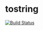 # tostring

[![Build Status](https://travis-ci.org/silkapp/tostring.svg?branch=master)](https://travis-ci.org/silkapp/tostring)
